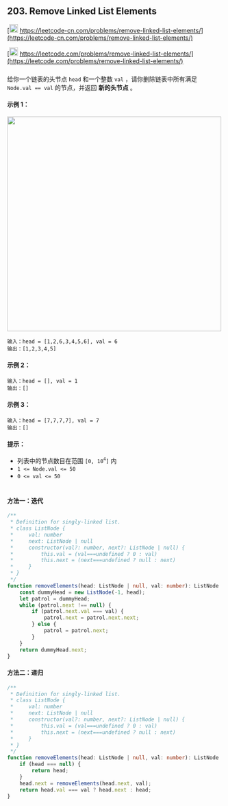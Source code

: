 ## 203. Remove Linked List Elements

[<img src="https://static.leetcode-cn.com/cn-mono-assets/production/assets/logo-dark-cn.c42314a8.svg" height="20" /> https://leetcode-cn.com/problems/remove-linked-list-elements/](https://leetcode-cn.com/problems/remove-linked-list-elements/)

[<img src="https://assets.leetcode.com/static_assets/public/webpack_bundles/images/logo-dark.e99485d9b.svg" height="20"/> https://leetcode.com/problems/remove-linked-list-elements/](https://leetcode.com/problems/remove-linked-list-elements/)

###

给你一个链表的头节点 `head` 和一个整数 `val` ，请你删除链表中所有满足 `Node.val == val` 的节点，并返回 **新的头节点** 。

#### 示例 1：

<img src="https://assets.leetcode.com/uploads/2021/03/06/removelinked-list.jpg" width="500" />

```
输入：head = [1,2,6,3,4,5,6], val = 6
输出：[1,2,3,4,5]
```

#### 示例 2：

```
输入：head = [], val = 1
输出：[]
```

#### 示例 3：

```
输入：head = [7,7,7,7], val = 7
输出：[]
```

#### 提示：

-   列表中的节点数目在范围 `[0, 10`<sup>`4`</sup>`]` 内
-   `1 <= Node.val <= 50`
-   `0 <= val <= 50`

#

#### 方法一：迭代

```ts
/**
 * Definition for singly-linked list.
 * class ListNode {
 *     val: number
 *     next: ListNode | null
 *     constructor(val?: number, next?: ListNode | null) {
 *         this.val = (val===undefined ? 0 : val)
 *         this.next = (next===undefined ? null : next)
 *     }
 * }
 */
function removeElements(head: ListNode | null, val: number): ListNode | null {
    const dummyHead = new ListNode(-1, head);
    let patrol = dummyHead;
    while (patrol.next !== null) {
        if (patrol.next.val === val) {
            patrol.next = patrol.next.next;
        } else {
            patrol = patrol.next;
        }
    }
    return dummyHead.next;
}
```

#### 方法二：递归

```ts
/**
 * Definition for singly-linked list.
 * class ListNode {
 *     val: number
 *     next: ListNode | null
 *     constructor(val?: number, next?: ListNode | null) {
 *         this.val = (val===undefined ? 0 : val)
 *         this.next = (next===undefined ? null : next)
 *     }
 * }
 */
function removeElements(head: ListNode | null, val: number): ListNode | null {
    if (head === null) {
        return head;
    }
    head.next = removeElements(head.next, val);
    return head.val === val ? head.next : head;
}
```

